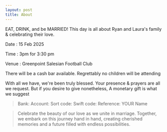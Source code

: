 ```yaml
---
layout: post
title: About
---
```

EAT, DRINK, and be MARRIED!
This day is all about Ryan and Laura's family & celebrating their love.

Date : 15 Feb 2025

Time : 3pm for 3:30 pm

Venue : Greenpoint Salesian Football Club


There will be a cash bar available.
Regrettably no children will be attending

With all we have, we're been truly blessed.
Your presence & prayers are all we request.
But if you desire to give nonetheless,
A monetary gift is what we suggest 

>Bank:
Account:
Sort code:
Swift code:
Reference: YOUR Name

>Celebrate the beauty of our love as we unite in marriage. Together, we embark on this journey hand in hand, creating cherished memories and a future filled with endless possibilities.
